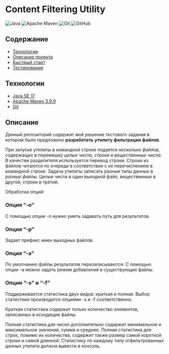 # Content Filtering Utility

![Java](https://img.shields.io/badge/java-%23ED8B00.svg?style=for-the-badge&logo=openjdk&logoColor=white)
![Apache Maven](https://img.shields.io/badge/Apache%20Maven-C71A36?style=for-the-badge&logo=Apache%20Maven&logoColor=white)
![Git](https://img.shields.io/badge/git-%23F05033.svg?style=for-the-badge&logo=git&logoColor=white)
![GitHub](https://img.shields.io/badge/github-%23121011.svg?style=for-the-badge&logo=github&logoColor=white)

## Содержание
- [Технологии](#Технологии)
- [Описание проекта](#Описание)
- [Быстрый старт](#Использование)
- [Тестирование](#Тестирование)


## Технологии
+ [Java SE 17](https://jdk.java.net/17/)
+ [Apache Maven 3.9.9](https://maven.apache.org/download.cgi)
+ [Git](https://git-scm.com/)

## Описание

Данный репозиторий содержит моё решение тестового задания в котором
было предложено **разработать утилиту фильтрации файлов**.

При запуске утилиты в командной строке подается *несколько файлов*, содержащих в
перемешку *целые числа*, *строки* и *вещественные числа*. В качестве разделителя
используется перевод строки. Строки из файлов читаются по очереди в соответствии с их
перечислением в командной строке.
Задача утилиты записать разные типы данных в *разные файлы*. Целые числа в один
выходной файл, вещественные в другой, строки в третий.

Обработка опций:

### Опция “-o”

С помощью опции -o нужно уметь задавать путь для результатов.

### Опция “-p”

Задает префикс имен выходных файлов.

### Опция “-a”

По умолчанию файлы результатов перезаписываются. С помощью опции -a можно задать режим добавления в существующие файлы.

### Опции “-s” и “-f”

Поддерживается статистика двух видов: краткая и полная. Выбор статистики 
производится опциями -s и -f соответственно.

Краткая статистика содержит только количество элементов, 
записанных в исходящие файлы.

Полная статистика для чисел дополнительно содержит минимальное и 
максимальное значения, сумма и среднее. Полная статистика для строк, 
помимо их количества, содержит также размер самой короткой строки и самой длинной.
Статистику по каждому типу отфильтрованных данных утилита должна вывести в консоль.


